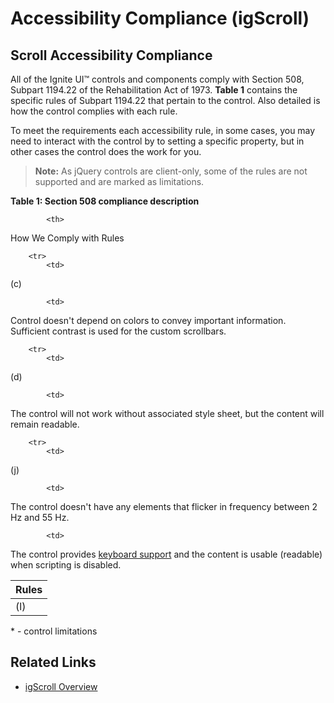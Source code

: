 ﻿<!--
|metadata|
{
    "fileName": "igscroll-accessibility-compliance",
    "controlName": "igScroll",
    "tags": ["Section 508"]
}
|metadata|
-->

# Accessibility Compliance (igScroll)



## Scroll Accessibility Compliance
All of the Ignite UI™ controls and components comply with Section 508, Subpart 1194.22 of the Rehabilitation Act of 1973. **Table 1** contains the specific rules of Subpart 1194.22 that pertain to the control. Also detailed is how the control complies with each rule.

To meet the requirements each accessibility rule, in some cases, you may need to interact with the control by to setting a specific property, but in other cases the control does the work for you.

>**Note:** As jQuery controls are client-only, some of the rules are not supported and are marked as limitations.

**Table 1: Section 508 compliance description**

<table class="table table-striped">
	<thead>
		<tr>
            <th>
Rules
			</th>

            <th>
How We Comply with Rules
			</th>
        </tr>
	</thead>
	<tbody>
        

        <tr>
            <td>
(c)
			</td>

            <td>
Control doesn't depend on colors to convey important information. Sufficient contrast is used for the custom scrollbars.
			</td>
        </tr>

        <tr>
            <td>
(d)
			</td>

            <td>
The control will not work without associated style sheet, but the content will remain readable.
			</td>
        </tr>

        <tr>
            <td>
(j)
			</td>

            <td>
The control doesn't have any elements that flicker in frequency between 2 Hz and 55 Hz.
			</td>
        </tr>
        <tr>
            <td>
(l)
			</td>

            <td>
The control provides [keyboard support](igScroll-Overview.html#keyaboard-interactions) and the content is usable (readable) when scripting is disabled. 
			</td>
        </tr>
    </tbody>
</table>

\* - control limitations

## Related Links
- [igScroll Overview](igScroll-Overview.html)

 

 


